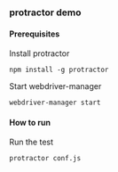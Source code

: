 ### protractor demo

#### Prerequisites

Install protractor

`npm install -g protractor`

Start webdriver-manager

`webdriver-manager start`

#### How to run

Run the test

`protractor conf.js`
